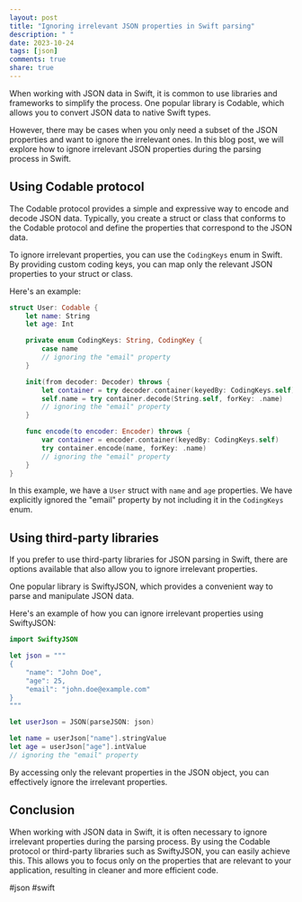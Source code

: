 ```yaml
---
layout: post
title: "Ignoring irrelevant JSON properties in Swift parsing"
description: " "
date: 2023-10-24
tags: [json]
comments: true
share: true
---
```


When working with JSON data in Swift, it is common to use libraries and frameworks to simplify the process. One popular library is Codable, which allows you to convert JSON data to native Swift types.

However, there may be cases when you only need a subset of the JSON properties and want to ignore the irrelevant ones. In this blog post, we will explore how to ignore irrelevant JSON properties during the parsing process in Swift.

## Using Codable protocol

The Codable protocol provides a simple and expressive way to encode and decode JSON data. Typically, you create a struct or class that conforms to the Codable protocol and define the properties that correspond to the JSON data.

To ignore irrelevant properties, you can use the `CodingKeys` enum in Swift. By providing custom coding keys, you can map only the relevant JSON properties to your struct or class.

Here's an example:

```swift
struct User: Codable {
    let name: String
    let age: Int

    private enum CodingKeys: String, CodingKey {
        case name
        // ignoring the "email" property
    }

    init(from decoder: Decoder) throws {
        let container = try decoder.container(keyedBy: CodingKeys.self)
        self.name = try container.decode(String.self, forKey: .name)
        // ignoring the "email" property
    }

    func encode(to encoder: Encoder) throws {
        var container = encoder.container(keyedBy: CodingKeys.self)
        try container.encode(name, forKey: .name)
        // ignoring the "email" property
    }
}
```

In this example, we have a `User` struct with `name` and `age` properties. We have explicitly ignored the "email" property by not including it in the `CodingKeys` enum.

## Using third-party libraries

If you prefer to use third-party libraries for JSON parsing in Swift, there are options available that also allow you to ignore irrelevant properties.

One popular library is SwiftyJSON, which provides a convenient way to parse and manipulate JSON data.

Here's an example of how you can ignore irrelevant properties using SwiftyJSON:

```swift
import SwiftyJSON

let json = """
{
    "name": "John Doe",
    "age": 25,
    "email": "john.doe@example.com"
}
"""

let userJson = JSON(parseJSON: json)

let name = userJson["name"].stringValue
let age = userJson["age"].intValue
// ignoring the "email" property
```

By accessing only the relevant properties in the JSON object, you can effectively ignore the irrelevant properties.

## Conclusion

When working with JSON data in Swift, it is often necessary to ignore irrelevant properties during the parsing process. By using the Codable protocol or third-party libraries such as SwiftyJSON, you can easily achieve this. This allows you to focus only on the properties that are relevant to your application, resulting in cleaner and more efficient code.

#json #swift